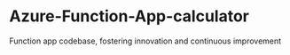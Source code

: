 # Azure-Function-App-calculator
Function app codebase, fostering innovation and continuous improvement
